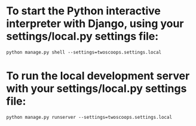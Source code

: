 # To start the Python interactive interpreter with Django, using your settings/local.py settings file:
```
python manage.py shell --settings=twoscoops.settings.local
```

# To run the local development server with your settings/local.py settings file:
```
python manage.py runserver --settings=twoscoops.settings.local
```